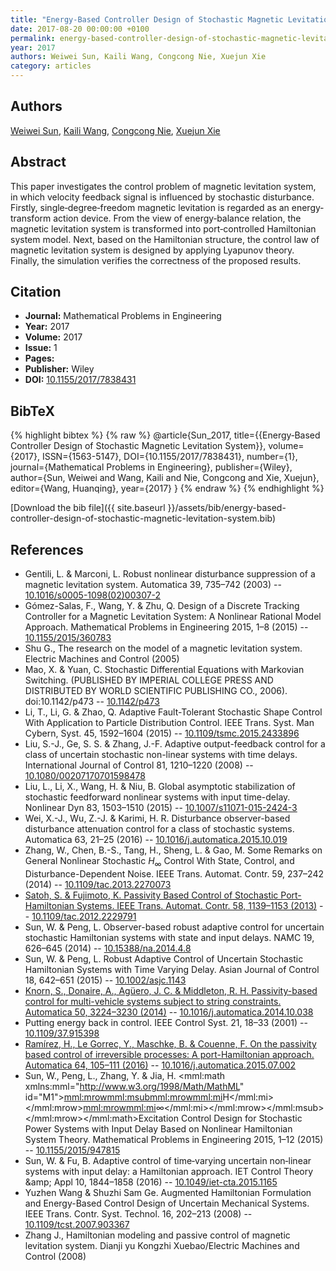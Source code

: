 ```yaml
---
title: "Energy‐Based Controller Design of Stochastic Magnetic Levitation System"
date: 2017-08-20 00:00:00 +0100
permalink: energy-based-controller-design-of-stochastic-magnetic-levitation-system
year: 2017
authors: Weiwei Sun, Kaili Wang, Congcong Nie, Xuejun Xie
category: articles
---
```

 
## Authors
[Weiwei Sun](authors/weiwei-sun), [Kaili Wang](authors/kaili-wang), [Congcong Nie](authors/congcong-nie), [Xuejun Xie](authors/xuejun-xie)
 
## Abstract
This paper investigates the control problem of magnetic levitation system, in which velocity feedback signal is influenced by stochastic disturbance. Firstly, single‐degree‐freedom magnetic levitation is regarded as an energy‐transform action device. From the view of energy‐balance relation, the magnetic levitation system is transformed into port‐controlled Hamiltonian system model. Next, based on the Hamiltonian structure, the control law of magnetic levitation system is designed by applying Lyapunov theory. Finally, the simulation verifies the correctness of the proposed results.
 
## Citation
- **Journal:** Mathematical Problems in Engineering
- **Year:** 2017
- **Volume:** 2017
- **Issue:** 1
- **Pages:** 
- **Publisher:** Wiley
- **DOI:** [10.1155/2017/7838431](https://doi.org/10.1155/2017/7838431)
 
## BibTeX
{% highlight bibtex %}
{% raw %}
@article{Sun_2017,
  title={{Energy‐Based Controller Design of Stochastic Magnetic Levitation System}},
  volume={2017},
  ISSN={1563-5147},
  DOI={10.1155/2017/7838431},
  number={1},
  journal={Mathematical Problems in Engineering},
  publisher={Wiley},
  author={Sun, Weiwei and Wang, Kaili and Nie, Congcong and Xie, Xuejun},
  editor={Wang, Huanqing},
  year={2017}
}
{% endraw %}
{% endhighlight %}
 
[Download the bib file]({{ site.baseurl }}/assets/bib/energy-based-controller-design-of-stochastic-magnetic-levitation-system.bib)
 
## References
- Gentili, L. & Marconi, L. Robust nonlinear disturbance suppression of a magnetic levitation system. Automatica 39, 735–742 (2003) -- [10.1016/s0005-1098(02)00307-2](https://doi.org/10.1016/s0005-1098(02)00307-2)
- Gómez-Salas, F., Wang, Y. & Zhu, Q. Design of a Discrete Tracking Controller for a Magnetic Levitation System: A Nonlinear Rational Model Approach. Mathematical Problems in Engineering 2015, 1–8 (2015) -- [10.1155/2015/360783](https://doi.org/10.1155/2015/360783)
- Shu G., The research on the model of a magnetic levitation system. Electric Machines and Control (2005)
- Mao, X. & Yuan, C. Stochastic Differential Equations with Markovian Switching. (PUBLISHED BY IMPERIAL COLLEGE PRESS AND DISTRIBUTED BY WORLD SCIENTIFIC PUBLISHING CO., 2006). doi:10.1142/p473 -- [10.1142/p473](https://doi.org/10.1142/p473)
- Li, T., Li, G. & Zhao, Q. Adaptive Fault-Tolerant Stochastic Shape Control With Application to Particle Distribution Control. IEEE Trans. Syst. Man Cybern, Syst. 45, 1592–1604 (2015) -- [10.1109/tsmc.2015.2433896](https://doi.org/10.1109/tsmc.2015.2433896)
- Liu, S.-J., Ge, S. S. & Zhang, J.-F. Adaptive output-feedback control for a class of uncertain stochastic non-linear systems with time delays. International Journal of Control 81, 1210–1220 (2008) -- [10.1080/00207170701598478](https://doi.org/10.1080/00207170701598478)
- Liu, L., Li, X., Wang, H. & Niu, B. Global asymptotic stabilization of stochastic feedforward nonlinear systems with input time-delay. Nonlinear Dyn 83, 1503–1510 (2015) -- [10.1007/s11071-015-2424-3](https://doi.org/10.1007/s11071-015-2424-3)
- Wei, X.-J., Wu, Z.-J. & Karimi, H. R. Disturbance observer-based disturbance attenuation control for a class of stochastic systems. Automatica 63, 21–25 (2016) -- [10.1016/j.automatica.2015.10.019](https://doi.org/10.1016/j.automatica.2015.10.019)
- Zhang, W., Chen, B.-S., Tang, H., Sheng, L. & Gao, M. Some Remarks on General Nonlinear Stochastic $H_{\infty }$ Control With State, Control, and Disturbance-Dependent Noise. IEEE Trans. Automat. Contr. 59, 237–242 (2014) -- [10.1109/tac.2013.2270073](https://doi.org/10.1109/tac.2013.2270073)
- [Satoh, S. & Fujimoto, K. Passivity Based Control of Stochastic Port-Hamiltonian Systems. IEEE Trans. Automat. Contr. 58, 1139–1153 (2013)](passivity-based-control-of-stochastic-port-hamiltonian-systems) -- [10.1109/tac.2012.2229791](https://doi.org/10.1109/tac.2012.2229791)
- Sun, W. & Peng, L. Observer-based robust adaptive control for uncertain stochastic Hamiltonian systems with state and input delays. NAMC 19, 626–645 (2014) -- [10.15388/na.2014.4.8](https://doi.org/10.15388/na.2014.4.8)
- Sun, W. & Peng, L. Robust Adaptive Control of Uncertain Stochastic Hamiltonian Systems with Time Varying Delay. Asian Journal of Control 18, 642–651 (2015) -- [10.1002/asjc.1143](https://doi.org/10.1002/asjc.1143)
- [Knorn, S., Donaire, A., Agüero, J. C. & Middleton, R. H. Passivity-based control for multi-vehicle systems subject to string constraints. Automatica 50, 3224–3230 (2014)](passivity-based-control-for-multi-vehicle-systems-subject-to-string-constraints) -- [10.1016/j.automatica.2014.10.038](https://doi.org/10.1016/j.automatica.2014.10.038)
- Putting energy back in control. IEEE Control Syst. 21, 18–33 (2001) -- [10.1109/37.915398](https://doi.org/10.1109/37.915398)
- [Ramírez, H., Le Gorrec, Y., Maschke, B. & Couenne, F. On the passivity based control of irreversible processes: A port-Hamiltonian approach. Automatica 64, 105–111 (2016)](on-the-passivity-based-control-of-irreversible-processes-a-port-hamiltonian-approach) -- [10.1016/j.automatica.2015.07.002](https://doi.org/10.1016/j.automatica.2015.07.002)
- Sun, W., Peng, L., Zhang, Y. & Jia, H. <mml:math xmlns:mml="http://www.w3.org/1998/Math/MathML" id="M1"><mml:mrow><mml:msub><mml:mrow><mml:mi>H</mml:mi></mml:mrow><mml:mrow><mml:mi>∞</mml:mi></mml:mrow></mml:msub></mml:mrow></mml:math>Excitation Control Design for Stochastic Power Systems with Input Delay Based on Nonlinear Hamiltonian System Theory. Mathematical Problems in Engineering 2015, 1–12 (2015) -- [10.1155/2015/947815](https://doi.org/10.1155/2015/947815)
- Sun, W. & Fu, B. Adaptive control of time‐varying uncertain non‐linear systems with input delay: a Hamiltonian approach. IET Control Theory &amp;amp; Appl 10, 1844–1858 (2016) -- [10.1049/iet-cta.2015.1165](https://doi.org/10.1049/iet-cta.2015.1165)
- Yuzhen Wang & Shuzhi Sam Ge. Augmented Hamiltonian Formulation and Energy-Based Control Design of Uncertain Mechanical Systems. IEEE Trans. Contr. Syst. Technol. 16, 202–213 (2008) -- [10.1109/tcst.2007.903367](https://doi.org/10.1109/tcst.2007.903367)
- Zhang J., Hamiltonian modeling and passive control of magnetic levitation system. Dianji yu Kongzhi Xuebao/Electric Machines and Control (2008)

